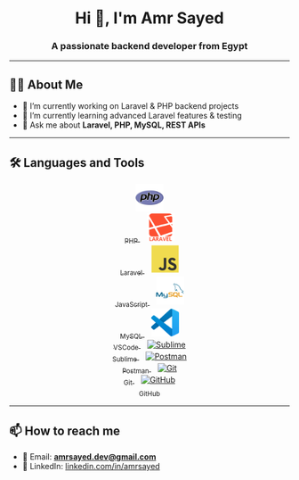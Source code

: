 <h1 align="center">Hi 👋, I'm Amr Sayed</h1>
<h3 align="center">A passionate backend developer from Egypt</h3>

---

## 👨‍💻 About Me

- 💼 I’m currently working on Laravel & PHP backend projects  
- 🌱 I’m currently learning advanced Laravel features & testing  
- 💬 Ask me about **Laravel, PHP, MySQL, REST APIs**

---

## 🛠️ Languages and Tools

<p align="center">
  <a href="https://www.php.net" target="_blank">
    <img src="https://raw.githubusercontent.com/devicons/devicon/master/icons/php/php-original.svg" width="50" alt="PHP"/><br/><sub>PHP</sub>
  </a>
  &nbsp;&nbsp;
  <a href="https://laravel.com/" target="_blank">
    <img src="https://raw.githubusercontent.com/devicons/devicon/master/icons/laravel/laravel-plain-wordmark.svg" width="50" alt="Laravel"/><br/><sub>Laravel</sub>
  </a>
  &nbsp;&nbsp;
  <a href="https://developer.mozilla.org/en-US/docs/Web/JavaScript" target="_blank">
    <img src="https://raw.githubusercontent.com/devicons/devicon/master/icons/javascript/javascript-original.svg" width="50" alt="JavaScript"/><br/><sub>JavaScript</sub>
  </a>
  &nbsp;&nbsp;
  <a href="https://www.mysql.com/" target="_blank">
    <img src="https://raw.githubusercontent.com/devicons/devicon/master/icons/mysql/mysql-original-wordmark.svg" width="50" alt="MySQL"/><br/><sub>MySQL</sub>
  </a>
  &nbsp;&nbsp;
  <a href="https://code.visualstudio.com/" target="_blank">
    <img src="https://raw.githubusercontent.com/devicons/devicon/master/icons/vscode/vscode-original.svg" width="50" alt="VSCode"/><br/><sub>VSCode</sub>
  </a>
  &nbsp;&nbsp;
  <a href="https://www.sublimetext.com/" target="_blank">
    <img src="https://upload.wikimedia.org/wikipedia/en/d/d2/Sublime_Text_3_logo.png" width="50" alt="Sublime"/><br/><sub>Sublime</sub>
  </a>
  &nbsp;&nbsp;
  <a href="https://www.postman.com/" target="_blank">
    <img src="https://www.vectorlogo.zone/logos/getpostman/getpostman-icon.svg" width="50" alt="Postman"/><br/><sub>Postman</sub>
  </a>
  &nbsp;&nbsp;
  <a href="https://git-scm.com/" target="_blank">
    <img src="https://www.vectorlogo.zone/logos/git-scm/git-scm-icon.svg" width="50" alt="Git"/><br/><sub>Git</sub>
  </a>
  &nbsp;&nbsp;
  <a href="https://github.com/" target="_blank">
    <img src="https://cdn.jsdelivr.net/gh/devicons/devicon/icons/github/github-original.svg" width="50" alt="GitHub"/><br/><sub>GitHub</sub>
  </a>
</p>

---

## 📫 How to reach me

- 💌 Email: **amrsayed.dev@gmail.com**
- 💼 LinkedIn: [linkedin.com/in/amrsayed](https://www.linkedin.com/in/amrsayed)

